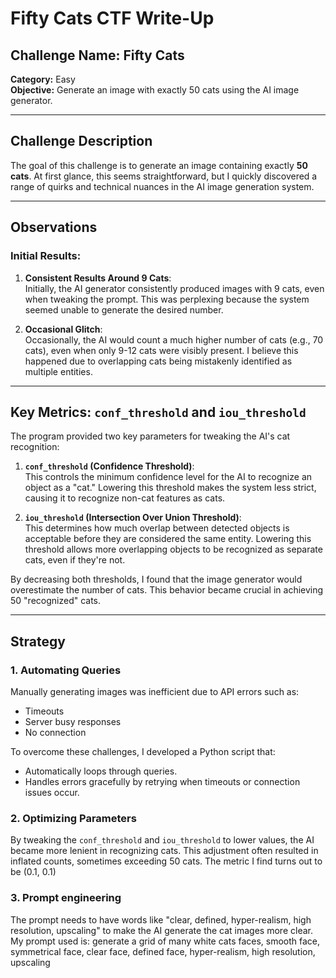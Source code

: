 # Fifty Cats CTF Write-Up

## Challenge Name: Fifty Cats  
**Category:** Easy  
**Objective:** Generate an image with exactly 50 cats using the AI image generator.

---

## Challenge Description

The goal of this challenge is to generate an image containing exactly **50 cats**. At first glance, this seems straightforward, but I quickly discovered a range of quirks and technical nuances in the AI image generation system.

---

## Observations

### Initial Results:
1. **Consistent Results Around 9 Cats**:  
   Initially, the AI generator consistently produced images with 9 cats, even when tweaking the prompt. This was perplexing because the system seemed unable to generate the desired number.

2. **Occasional Glitch**:  
   Occasionally, the AI would count a much higher number of cats (e.g., 70 cats), even when only 9-12 cats were visibly present. I believe this happened due to overlapping cats being mistakenly identified as multiple entities.

---

## Key Metrics: `conf_threshold` and `iou_threshold`

The program provided two key parameters for tweaking the AI's cat recognition:

1. **`conf_threshold` (Confidence Threshold)**:  
   This controls the minimum confidence level for the AI to recognize an object as a "cat." Lowering this threshold makes the system less strict, causing it to recognize non-cat features as cats.

2. **`iou_threshold` (Intersection Over Union Threshold)**:  
   This determines how much overlap between detected objects is acceptable before they are considered the same entity. Lowering this threshold allows more overlapping objects to be recognized as separate cats, even if they're not.

By decreasing both thresholds, I found that the image generator would overestimate the number of cats. This behavior became crucial in achieving 50 "recognized" cats.

---

## Strategy

### 1. Automating Queries
Manually generating images was inefficient due to API errors such as:
- Timeouts
- Server busy responses
- No connection

To overcome these challenges, I developed a Python script that:
- Automatically loops through queries.
- Handles errors gracefully by retrying when timeouts or connection issues occur.

### 2. Optimizing Parameters
By tweaking the `conf_threshold` and `iou_threshold` to lower values, the AI became more lenient in recognizing cats. This adjustment often resulted in inflated counts, sometimes exceeding 50 cats. The metric I find turns out to be (0.1, 0.1)

### 3. Prompt engineering
The prompt needs to have words like "clear, defined, hyper-realism, high resolution, upscaling" to make the AI generate the cat images more clear. 
My prompt used is: generate a grid of many white cats faces, smooth face, symmetrical face, clear face, defined face, hyper-realism, high resolution, upscaling
